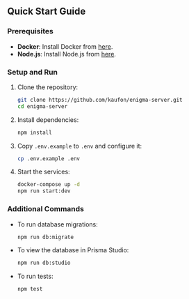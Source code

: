 ## Quick Start Guide

### Prerequisites

- **Docker**: Install Docker from [here](https://www.docker.com/).
- **Node.js**: Install Node.js from [here](https://nodejs.org/).

### Setup and Run

1. Clone the repository:
   ```bash
   git clone https://github.com/kaufon/enigma-server.git
   cd enigma-server
   ```

2. Install dependencies:
   ```bash
   npm install
   ```

3. Copy `.env.example` to `.env` and configure it:
   ```bash
   cp .env.example .env
   ```

4. Start the services:
   ```bash
   docker-compose up -d
   npm run start:dev
   ```

### Additional Commands

- To run database migrations:
  ```bash
  npm run db:migrate
  ```

- To view the database in Prisma Studio:
  ```bash
  npm run db:studio
  ```

- To run tests:
  ```bash
  npm test
  ```
